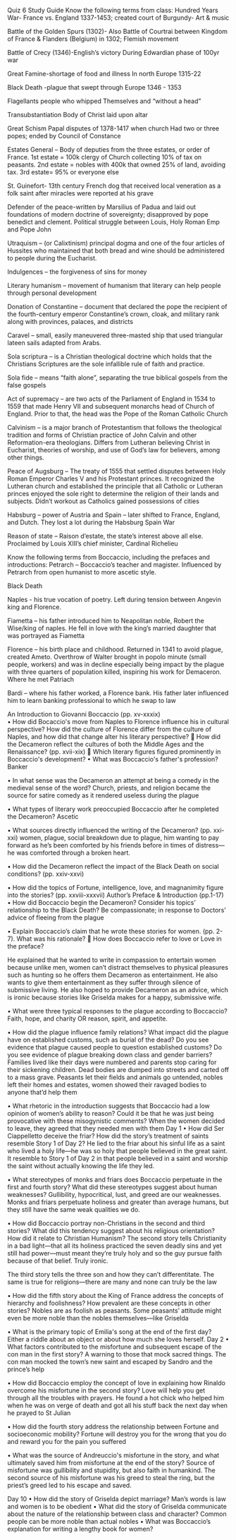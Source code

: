 Quiz 6 Study Guide
Know the following terms from class:
Hundred Years War-
France vs. England
1337-1453; created court of Burgundy-
Art & music

Battle of the Golden Spurs (1302)-
Also Battle of Courtrai between Kingdom of
France & Flanders (Belgium) in 1302;
Flemish movement

Battle of Crecy (1346)-English’s victory
During Edwardian phase of 100yr war

Great Famine-shortage of food and illness
In north Europe 1315-22

Black Death -plague that swept through
Europe 1346 - 1353

Flagellants
people who whipped
Themselves and “without a head”

Transubstantiation
Body of Christ laid upon altar

Great Schism
Papal disputes of 1378-1417 when church
Had two or three popes; ended by
Council of Constance

Estates General –
Body of deputies from the three estates, or order of France.
1st estate = 100k clergy of Church collecting 10% of tax on peasants.
2nd estate = nobles with 400k that owned 25% of land, avoiding tax.
3rd estate= 95% or everyone else

St. Guinefort- 13th century French dog that received local veneration as a folk saint after miracles were reported at his grave

Defender of the peace-written by Marsilius of Padua and laid out foundations of modern doctrine of sovereignty; disapproved by pope benedict and clement. Political struggle between Louis, Holy Roman Emp and Pope John

Utraquism – (or Calixtinism) principal dogma and one of the four articles of Hussites who maintained that both bread and wine should be administered to people during the Eucharist.

Indulgences – the forgiveness of sins for money

Literary humanism – movement of humanism that literary can help people through personal development

Donation of Constantine – document that declared the pope the recipient of the fourth-century emperor Constantine’s crown, cloak, and military rank along with provinces, palaces, and districts

Caravel – small, easily maneuvered three-masted ship that used triangular lateen sails adapted from Arabs.

Sola scriptura – is a Christian theological doctrine which holds that the Christians Scriptures are the sole infallible rule of faith and practice.

Sola fide – means “faith alone”, separating the true biblical gospels from the false gospels

Act of supremacy – are two acts of the Parliament of England in 1534 to 1559 that made Henry VII and subsequent monarchs head of Church of England. Prior to that, the head was the Pope of the Roman Catholic Church

Calvinism – is a major branch of Protestantism that follows the theological tradition and forms of Christian practice of John Calvin and other Reformation-era theologians. Differs from Lutheran believing Christ in Eucharist, theories of worship, and use of God’s law for believers, among other things.

Peace of Augsburg – The treaty of 1555 that settled disputes between
Holy Roman Emperor Charles V and his Protestant
princes. It recognized the Lutheran church and established the
principle that all Catholic or Lutheran princes enjoyed the sole
right to determine the religion of their lands and subjects. Didn’t workout as Catholics gained possessions of cities

Habsburg – power of Austria and Spain – later shifted to France, England, and Dutch. They lost a lot during the Habsburg Spain War

Reason of state – Raison d’estate, the state’s interest above all else. Proclaimed by Louis XIII’s chief minister, Cardinal Richelieu

Know the following terms from Boccaccio, including the prefaces and introductions:
Petrarch – Boccaccio’s teacher and magister. Influenced by Petrarch from open humanist to more ascetic style.

Black Death 	

Naples  - his true vocation of poetry. Left during tension between Angevin king and Florence.

Fiametta – his father introduced him to Neapolitan noble, Robert the Wise/king of naples. He fell in love with the king’s married daughter that was portrayed as Fiametta

Florence – his birth place and childhood. Returned in 1341 to avoid plague, created Ameto. Overthrow of Walter brought in popolo minute (small people, workers) and was in decline especially being impact by the plague with three quarters of population killed, inspiring his work for Demaceron. Where he met Patriach

Bardi – where his father worked, a Florence bank. His father later influenced him to learn banking professional to which he swap to law

An Introduction to Giovanni Boccaccio (pp. xv-xxxix)  
•	How did Bocaccio's move from Naples to Florence influence his in cultural perspective?  How did the culture of Florence differ from the culture of Naples, and how did that change alter his literary perspective?  	How did the Decameron reflect the cultures of both the Middle Ages and the Renaissance? (pp. xvii-xix)  	Which literary figures figured prominently in Boccaccio's development?
•	What was Boccaccio's father's profession? Banker

•	In what sense was the Decameron an attempt at being a comedy in the medieval sense of the word? Church, priests, and religion became the source for satire comedy as it rendered useless during the plague


•	What types of literary work preoccupied Boccaccio after he completed the Decameron? Ascetic

•	What sources directly influenced the writing of the Decameron? (pp. xxi-xxi) women, plague, social breakdown due to plague, him wanting to pay forward as he’s been comforted by his friends before in times of distress—he was comforted through a broken heart.


•	How did the Decameron reflect the impact of the Black Death on social conditions? (pp. xxiv-xxvi)

•	How did the topics of Fortune, intelligence, love, and magnanimity figure into the stories? (pp. xxviii-xxxvii)
Author’s Preface & Introduction (pp.1-17)  
•	How did Boccaccio begin the Decameron? Consider his topics’ relationship to the Black Death? Be compassionate; in response to Doctors’ advice of fleeing from the plague

•	Explain Boccaccio’s claim that he wrote these stories for women. (pp. 2-7).  What was his rationale?  	How does Boccaccio refer to love or Love in the preface?

He explained that he wanted to write in compassion to entertain women because unlike men, women can’t distract themselves to physical pleasures such as hunting so he offers them Decameron as entertainment. He also wants to give them entertainment as they suffer through silence of submissive living. He also hoped to provide Decameron as an advice, which is ironic because stories like Griselda makes for a happy, submissive wife.


•	What were three typical responses to the plague according to Boccaccio? Faith, hope, and charity
OR reason, spirit, and appetite.

•	How did the plague influence family relations?  What impact did the plague have on established customs, such as burial of the dead?  Do you see evidence that plague caused people to question established customs?  Do you see evidence of plague breaking down class and gender barriers?  Families lived like their days were numbered and parents stop caring for their sickening children. Dead bodies are dumped into streets and carted off to a mass grave. Peasants let their fields and animals go untended, nobles left their homes and estates, women showed their ravaged bodies to anyone that’d help them


•	What rhetoric in the introduction suggests that Boccaccio had a low opinion of women’s ability to reason?  Could it be that he was just being provocative with these misogynistic comments? When the women decided to leave, they agreed that they needed men with them
Day 1
•	How did Ser Ciappelletto deceive the friar?  How did the story’s treatment of saints resemble Story 1 of Day 2? He lied to the friar about his sinful life as a saint who lived a holy life—he was so holy that people believed in the great saint. It resemble to Story 1 of Day 2 in that people believed in a saint and worship the saint without actually knowing the life they led.

•	What stereotypes of monks and friars does Boccaccio perpetuate in the first and fourth story? What did these stereotypes suggest about human weaknesses? Gullibility, hypocritical, lust, and greed are our weaknesses. Monks and friars perpetuate holiness and greater than average humans, but they still have the same weak qualities we do.


•	How did Boccaccio portray non-Christians in the second and third stories? What did this tendency suggest about his religious orientation?  How did it relate to Christian Humanism?
The second story tells Christianity in a bad light—that all its holiness practiced the seven deadly sins and yet still had power—must meant they’re truly holy and so the guy pursue faith because of that belief. Truly ironic.

The third story tells the three son and how they can’t differentitate. The same is true for religions—there are many and none can truly be the law

•	How did the fifth story about the King of France address the concepts of hierarchy and foolishness?  How prevalent are these concepts in other stories?
Nobles are as foolish as peasants. Some peasants’ attitude might even be more noble than the nobles themselves—like Griselda

•	What is the primary topic of Emilia's song at the end of the first day?
Either a riddle about an object or about how much she loves herself.
Day 2
•	What factors contributed to the misfortune and subsequent escape of the con man in the first story? A warning to those that mock sacred things. The con man mocked the town’s new saint and escaped by Sandro and the prince’s help

•	How did Boccaccio employ the concept of love in explaining how Rinaldo overcome his misfortune in the second story? Love will help you get through all the troubles with prayers. He found a hot chick who helped him when he was on verge of death and got all his stuff back the next day when he prayed to St Julian

•	How did the fourth story address the relationship between Fortune and socioeconomic mobility? Fortune will destroy you for the wrong that you do and reward you for the pain you suffered


•	What was the source of Andreuccio's misfortune in the story, and what ultimately saved him from misfortune at the end of the story? Source of misfortune was gullibility and stupidity, but also faith in humankind. The second source of his misfortune was his greed to steal the ring, but the priest’s greed led to his escape and saved.

Day 10
•	How did the story of Griselda depict marriage? Man’s words is law and women is to be obedient
•	What did the story of Griselda communicate about the nature of the relationship between class and character? Common people can be more noble than actual nobles
•	What was Boccaccio’s explanation for writing a lengthy book for women?
